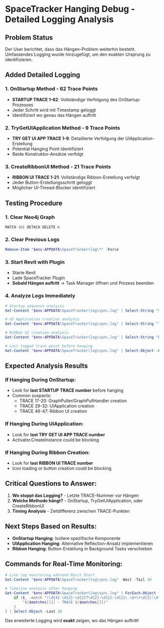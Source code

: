 # SpaceTracker Hanging Debug - Detailed Logging Analysis

## Problem Status
Der User berichtet, dass das Hängen-Problem weiterhin besteht. Umfassendes Logging wurde hinzugefügt, um den exakten Ursprung zu identifizieren.

## Added Detailed Logging

### 1. OnStartup Method - 62 Trace Points
- **STARTUP TRACE 1-62**: Vollständige Verfolgung des OnStartup-Prozesses
- Jeder Schritt wird mit Timestamp geloggt
- Identifiziert wo genau das Hängen auftritt

### 2. TryGetUIApplication Method - 9 Trace Points
- **TRY GET UI APP TRACE 1-9**: Detaillierte Verfolgung der UIApplication-Erstellung
- Potential Hanging Point identifiziert
- Beide Konstruktor-Ansätze verfolgt

### 3. CreateRibbonUI Method - 21 Trace Points
- **RIBBON UI TRACE 1-21**: Vollständige Ribbon-Erstellung verfolgt
- Jeder Button-Erstellungsschritt geloggt
- Möglicher UI-Thread-Blocker identifiziert

## Testing Procedure

### 1. Clear Neo4j Graph
```cypher
MATCH (n) DETACH DELETE n
```

### 2. Clear Previous Logs
```powershell
Remove-Item "$env:APPDATA\SpaceTracker\log\*" -Force
```

### 3. Start Revit with Plugin
- Starte Revit
- Lade SpaceTracker Plugin
- **Sobald Hängen auftritt** → Task Manager öffnen und Prozess beenden

### 4. Analyze Logs Immediately
```powershell
# Startup sequence analysis
Get-Content "$env:APPDATA\SpaceTracker\log\sync.log" | Select-String "STARTUP TRACE" | Select-Object -First 20

# UI Application creation analysis  
Get-Content "$env:APPDATA\SpaceTracker\log\sync.log" | Select-String "TRY GET UI APP TRACE"

# Ribbon UI creation analysis
Get-Content "$env:APPDATA\SpaceTracker\log\sync.log" | Select-String "RIBBON UI TRACE" | Select-Object -First 10

# Last logged trace point before hanging
Get-Content "$env:APPDATA\SpaceTracker\log\sync.log" | Select-Object -Last 10
```

## Expected Analysis Results

### If Hanging During OnStartup:
- Look for **last STARTUP TRACE number** before hanging
- Common suspects:
  - TRACE 17-20: GraphPuller/GraphPullHandler creation
  - TRACE 29-32: UIApplication creation
  - TRACE 46-47: Ribbon UI creation

### If Hanging During UIApplication:
- Look for **last TRY GET UI APP TRACE number**
- Activator.CreateInstance could be blocking

### If Hanging During Ribbon Creation:
- Look for **last RIBBON UI TRACE number**
- Icon loading or button creation could be blocking

## Critical Questions to Answer:
1. **Wo stoppt das Logging?** - Letzte TRACE-Nummer vor Hängen
2. **Welche Methode hängt?** - OnStartup, TryGetUIApplication, oder CreateRibbonUI
3. **Timing Analysis** - Zeitdifferenz zwischen TRACE-Punkten

## Next Steps Based on Results:
- **OnStartup Hanging**: Isoliere spezifische Komponente
- **UIApplication Hanging**: Alternative Reflection-Ansatz implementieren  
- **Ribbon Hanging**: Button-Erstellung in Background Tasks verschieben

## Commands for Real-Time Monitoring:
```powershell
# Live log monitoring während Revit Start
Get-Content "$env:APPDATA\SpaceTracker\log\sync.log" -Wait -Tail 10

# Timeline analysis after hanging
Get-Content "$env:APPDATA\SpaceTracker\log\sync.log" | ForEach-Object { 
    if ($_ -match "(\d{4}-\d{2}-\d{2}T\d{2}:\d{2}:\d{2}\.\d+\+\d{2}:\d{2}).*TRACE (\d+)") {
        "$($matches[1]) - TRACE $($matches[2])"
    }
} | Select-Object -Last 20
```

Das erweiterte Logging wird **exakt** zeigen, wo das Hängen auftritt!

